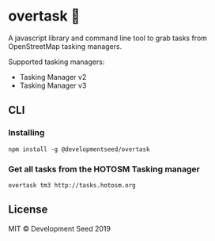 # overtask 📐

A javascript library and command line tool to grab tasks from OpenStreetMap tasking managers.

Supported tasking managers:
- Tasking Manager v2
- Tasking Manager v3

## CLI

### Installing
```
npm install -g @developmentseed/overtask
```

### Get all tasks from the HOTOSM Tasking manager
```
overtask tm3 http://tasks.hotosm.org
```

## License
MIT © Development Seed 2019